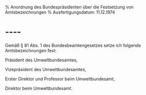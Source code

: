 % Anordnung des Bundespräsidenten über die Festsetzung von Amtsbezeichnungen
% Ausfertigungsdatum: 11.12.1974
 
# ----

Gemäß § 81 Abs. 1 des Bundesbeamtengesetzes setze ich folgende Amtsbezeichnungen fest:

  
Präsident des Umweltbundesamtes,

Vizepräsident des Umweltbundesamtes,

Erster Direktor und Professor beim Umweltbundesamt,

Direktor beim Umweltbundesamt.
